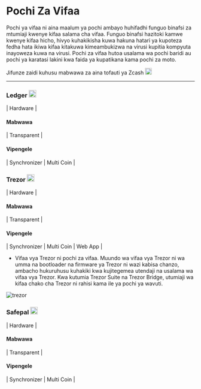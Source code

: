 # Pochi Za Vifaa

Pochi ya vifaa ni aina maalum ya pochi ambayo huhifadhi funguo binafsi za mtumiaji kwenye kifaa salama cha vifaa. Funguo binafsi hazitoki kamwe kwenye kifaa hicho, hivyo kuhakikisha kuwa hakuna hatari ya kupoteza fedha hata ikiwa kifaa kitakuwa kimeambukizwa na virusi kupitia kompyuta inayoweza kuwa na virusi. Pochi za vifaa hutoa usalama wa pochi baridi au pochi ya karatasi lakini kwa faida ya kupatikana kama pochi za moto.

Jifunze zaidi kuhusu mabwawa za aina tofauti ya Zcash [<img src="https://raw.githubusercontent.com/FortAwesome/Font-Awesome/6.x/svgs/solid/square-arrow-up-right.svg" width="18" height="18">](https://wiki.zechub.xyz/zcash-value-pools)

---

### Ledger [<img src="https://raw.githubusercontent.com/FortAwesome/Font-Awesome/6.x/svgs/solid/arrow-up-right-from-square.svg" width="20" height="20">](https://www.ledger.com/zcash-wallet)
| Hardware |

#### Mabwawa
| Transparent |

#### Vipengele
| Synchronizer | Multi Coin |




### Trezor [<img src="https://raw.githubusercontent.com/FortAwesome/Font-Awesome/6.x/svgs/solid/arrow-up-right-from-square.svg" width="20" height="20">](https://wiki.trezor.io/Zcash_(ZEC))
| Hardware |

#### Mabwawa
| Transparent |

#### Vipengele
| Synchronizer | Multi Coin | Web App |


- Vifaa vya Trezor ni pochi za vifaa. Muundo wa vifaa vya Trezor ni wa umma na bootloader na firmware ya Trezor ni wazi kabisa chanzo, ambacho hukuruhusu kuhakiki kwa kujitegemea utendaji na usalama wa vifaa vya Trezor. Kwa kutumia Trezor Suite na Trezor Bridge, utumiaji wa kifaa chako cha Trezor ni rahisi kama ile ya pochi ya wavuti.


![trezor](https://user-images.githubusercontent.com/81990132/185267639-d458344c-c457-47a5-ae5b-5b9f78914b3c.png)

### Safepal [<img src="https://raw.githubusercontent.com/FortAwesome/Font-Awesome/6.x/svgs/solid/arrow-up-right-from-square.svg" width="20" height="20">](https://www.safepal.com/)
| Hardware |

#### Mabwawa
| Transparent |

#### Vipengele
| Synchronizer | Multi Coin |